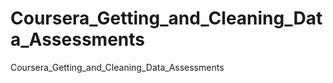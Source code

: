 Coursera_Getting_and_Cleaning_Data_Assessments
==============================================

Coursera_Getting_and_Cleaning_Data_Assessments
